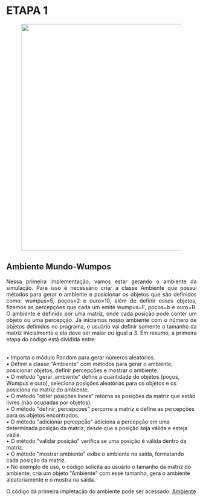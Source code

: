 # **ETAPA 1**

<figure>
<center> 
<img src='https://drive.google.com/uc?export=view&id=1kLssH5_OMj55O3xwJz1DOYYwqkNMuJ6A' width="600" />

  
</center>
</figure>

## **Ambiente Mundo-Wumpos**

<p ALIGN=justify >
Nessa primeira implementação, vamos estar gerando o ambiente da simulação. Para isso é necessário criar a classe Ambiente que possui métodos para gerar o ambiente e posicionar os objetos que são definidos como: wumpus=5, poços=2 e ouro=10, além de definir esses objetos, fizemos as percepções que cada um emite wumpus=F, poços=b e ouro=B. O ambiente é definido por uma matriz, onde cada posição pode conter um objeto ou uma percepção. Já iniciamos nosso ambiente com o número de objetos definidos no programa, o usuário vai definir somente o tamanho da matriz inicialmente e ela deve ser maior ou igual a 3.
Em resumo, a primeira etapa do código está dividida entre:

<br>•	Importa o módulo Random para gerar números aleatórios.
<br>•	Definir a classe "Ambiente" com métodos para gerar o ambiente, posicionar objetos, definir percepções e mostrar o ambiente.
<br>•	O método "gerar_ambiente" define a quantidade de objetos (poços, Wumpus e ouro), seleciona posições aleatórias para os objetos e os posiciona na matriz do ambiente.
<br>•	O método "obter posições livres" retorna as posições da matriz que estão livres (não ocupadas por objetos).
<br>•	O método "definir_percepcoes" percorre a matriz e define as percepções para os objetos encontrados.
<br>•	O método "adicionar percepção" adiciona a percepção em uma determinada posição da matriz, desde que a posição seja válida e esteja vazia.
<br>•	O método "validar posição" verifica se uma posição é válida dentro da matriz.
<br>•	O método "mostrar ambiente" exibe o ambiente na saída, formatando cada posição da matriz.
<br>•	No exemplo de uso, o código solicita ao usuário o tamanho da matriz do ambiente, cria um objeto "Ambiente" com esse tamanho, gera o ambiente aleatoriamente e o mostra na saída.

  
 O código dá primeira impletação do ambiente pode ser acessado: 
 [Ambiente](https://github.com/eltonbarbosaa/Mundo-de-Wumpus/blob/main/Etapa1/ambiente.py)
</p>

